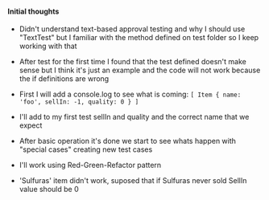 #### Initial thoughts 
- Didn't understand text-based approval testing and why I should use "TextTest" but I familiar with the method defined on test folder so I keep working with that
- After test for the first time I found that the test defined doesn't make sense but I think it's just an example and the code will not work because the if definitions are wrong
- First I will add a console.log to see what is coming:
`[ Item { name: 'foo', sellIn: -1, quality: 0 } ]`

- I'll add to my first test sellIn and quality and the correct name that we expect
- After basic operation it's done we start to see whats happen with "special cases" creating new test cases
- I'll work using Red-Green-Refactor pattern
- 'Sulfuras' item didn't work, suposed that if Sulfuras never sold SellIn value should be 0
